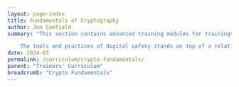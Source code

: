 ```yaml
---
layout: page-index
title: Fundamentals of Cryptography
author: Jon Camfield
summary: "This section contains advanced training modules for trainings of trainers and technical users. 

	The tools and practices of digital safety stands on top of a relatively small amount of core cryptographic concepts.  Often in training on tools and practices, we treat the cryptography as magic that we just trust inherently, or use a metaphor and move on. For those who shoulder the responsibility of training others on digital safety, however, it is critical we make an effort to more deeply understand these concepts, and understand where our knowledge thins out and stops, so that we can be honest with ourselves and those we support when we get complex questions."
date: 2024-03
permalink: /curriculum/crypto-fundamentals/
parent: "Trainers' Curriculum"
breadcrumb: "Crypto Fundamentals"
---
```

